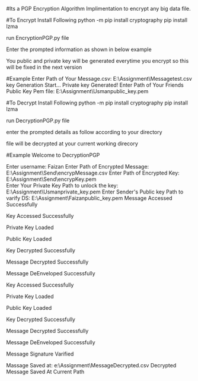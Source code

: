 #Its a PGP Encryption Algorithm Implimentation to encrypt any big data file.


#To Encrypt
Install Following
python -m pip install cryptography
pip install lzma

run EncryptionPGP.py file

Enter the prompted information as shown in below example

You public and private key will be generated everytime you encrypt so this will be fixed in the next version

#Example
Enter Path of Your Message.csv:
E:\\Assignment\\Messagetest.csv  
key Generation Start...
Private key Generated!
Enter Path of Your Friends Public Key Pem file:
E:\\Assignment\\Usmanpublic_key.pem


#To Decrypt
Install Following
python -m pip install cryptography
pip install lzma

run DecryptionPGP.py file

enter the prompted details as follow according to your directory

file will be decrypted at your current working direcory


#Example
Welcome to DecryptionPGP

Enter username:
Faizan
Enter Path of Encrypted Message:
E:\Assignment\Send\encrypMessage.csv
Enter Path of Encrypted Key:
E:\Assignment\Send\encrypKey.pem  
Enter Your Private Key Path to unlock the key:
E:\Assignment\Usmanprivate_key.pem
Enter Sender's Public key Path to varify DS:
E:\Assignment\Faizanpublic_key.pem
Message Accessed Successfully

Key Accessed Successfully

Private Key Loaded

Public Key Loaded

Key Decrypted Successfully

Message Decrypted Successfully

Message DeEnveloped Successfully


Key Accessed Successfully

Private Key Loaded

Public Key Loaded

Key Decrypted Successfully

Message Decrypted Successfully

Message DeEnveloped Successfully

Message Signature Varified

Massage Saved at: e:\Assignment\MessageDecrypted.csv
Decrypted Message Saved At Current Path